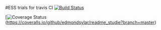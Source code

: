 #ESS trials for travis CI
[![Build Status](https://travis-ci.org/edmondsylar/readme_studie.svg?branch=master)](https://travis-ci.org/edmondsylar/readme_studie)

[![Coverage Status](https://coveralls.io/repos/github/edmondsylar/readme_studie/badge.svg?branch=master)(https://coveralls.io/github/edmondsylar/readme_studie?branch=master)
